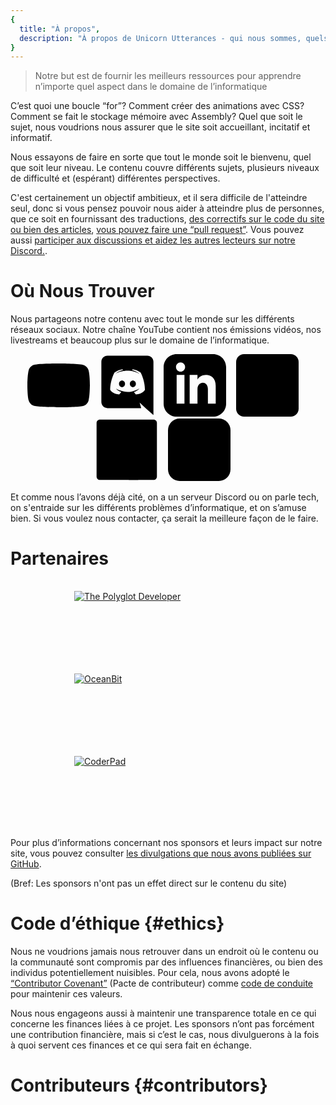 ```yaml
---
{
  title: "À propos",
  description: "À propos de Unicorn Utterances - qui nous sommes, quels sont nos buts, et comment nous voulons aidez les gens à apprendre",
}
---
```


> Notre but est de fournir les meilleurs ressources pour apprendre n’importe quel aspect dans le domaine de l’informatique

C’est quoi une boucle “for”? Comment créer des animations avec CSS? Comment se fait le stockage mémoire avec Assembly? Quel que soit le sujet, nous voudrions nous assurer que le site soit accueillant, incitatif et informatif.

Nous essayons de faire en sorte que tout le monde soit le bienvenu, quel que soit leur niveau. Le contenu couvre différents sujets, plusieurs niveaux de difficulté et (espérant) différentes perspectives.

C'est certainement un objectif ambitieux, et il sera difficile de l'atteindre seul, donc si vous pensez pouvoir nous aider à atteindre plus de personnes, que ce soit en fournissant des traductions, [des correctifs sur le code du site](https://github.com/unicorn-utterances/unicorn-utterances/issues?q=is%3Aopen+is%3Aissue+label%3A%22good+first+issue%22) [ou bien des articles](https://github.com/unicorn-utterances/unicorn-utterances#blog-posts), [vous pouvez faire une “pull request”](https://github.com/unicorn-utterances/unicorn-utterances/pulls). Vous pouvez aussi [participer aux discussions et aidez les autres lecteurs sur notre Discord.](https://discord.gg/FMcvc6T).

# Où Nous Trouver

Nous partageons notre contenu avec tout le monde sur les différents réseaux sociaux. Notre chaîne YouTube contient nos émissions vidéos, nos livestreams et beaucoup plus sur le domaine de l’informatique.

<ul aria-label="Réseaux sociaux" style="display: flex; align-items: center; list-style: none; padding: 0; margin: 0; flex-wrap: wrap; justify-content: center;" role="list">
    <li>
        <a aria-label="Notre Chaîne YouTube" style="display: inline-block; margin-right: 1rem" href="https://www.youtube.com/channel/UCpHleOoeCdHNe_2k5nCbWOA/" target="_blank" rel="noopener noreferrer sponsored">
            <svg width="100" aria-hidden="true" viewBox="0 0 71.41206 50"><defs/><style>.st1{fill:var(--backgroundColor);} .st2{fill:var(--highImpactBlack);}</style><g transform="scale(.58824)"><path class="st2" fill-opacity="1" d="M118.9 13.3c-1.4-5.2-5.5-9.3-10.7-10.7C98.7 0 60.7 0 60.7 0s-38 0-47.5 2.5C8.1 3.9 3.9 8.1 2.5 13.3 0 22.8 0 42.5 0 42.5s0 19.8 2.5 29.2C3.9 76.9 8 81 13.2 82.4 22.8 85 60.7 85 60.7 85s38 0 47.5-2.5c5.2-1.4 9.3-5.5 10.7-10.7 2.5-9.5 2.5-29.2 2.5-29.2s.1-19.8-2.5-29.3z"/><path class="st1" d="M80.2 42.5L48.6 24.3v36.4z"/></g></svg>
        </a>
    </li>
    <li>
        <a aria-label="Notre Serveur Discord" style="display: inline-block; margin-right: 1rem"  href="https://discord.gg/FMcvc6T"  target="_blank" rel="noopener noreferrer sponsored">
            <svg height="100" aria-hidden="true" viewBox="30 15 180 210"><style>.st0{fill:var(--highImpactBlack);}</style><path class="st0" d="M104.4 103.9c-5.7 0-10.2 5-10.2 11.1s4.6 11.1 10.2 11.1c5.7 0 10.2-5 10.2-11.1.1-6.1-4.5-11.1-10.2-11.1zM140.9 103.9c-5.7 0-10.2 5-10.2 11.1s4.6 11.1 10.2 11.1c5.7 0 10.2-5 10.2-11.1s-4.5-11.1-10.2-11.1z"/><path class="st0" d="M189.5 20h-134C44.2 20 35 29.2 35 40.6v135.2c0 11.4 9.2 20.6 20.5 20.6h113.4l-5.3-18.5 12.8 11.9 12.1 11.2 21.5 19V40.6c0-11.4-9.2-20.6-20.5-20.6zm-38.6 130.6s-3.6-4.3-6.6-8.1c13.1-3.7 18.1-11.9 18.1-11.9-4.1 2.7-8 4.6-11.5 5.9-5 2.1-9.8 3.5-14.5 4.3-9.6 1.8-18.4 1.3-25.9-.1-5.7-1.1-10.6-2.7-14.7-4.3-2.3-.9-4.8-2-7.3-3.4-.3-.2-.6-.3-.9-.5-.2-.1-.3-.2-.4-.3-1.8-1-2.8-1.7-2.8-1.7s4.8 8 17.5 11.8c-3 3.8-6.7 8.3-6.7 8.3-22.1-.7-30.5-15.2-30.5-15.2 0-32.2 14.4-58.3 14.4-58.3 14.4-10.8 28.1-10.5 28.1-10.5l1 1.2c-18 5.2-26.3 13.1-26.3 13.1s2.2-1.2 5.9-2.9c10.7-4.7 19.2-6 22.7-6.3.6-.1 1.1-.2 1.7-.2 6.1-.8 13-1 20.2-.2 9.5 1.1 19.7 3.9 30.1 9.6 0 0-7.9-7.5-24.9-12.7l1.4-1.6s13.7-.3 28.1 10.5c0 0 14.4 26.1 14.4 58.3 0 0-8.5 14.5-30.6 15.2z"/></svg>
        </a>
    </li>
    <li>
        <a aria-label="Notre LinkedIn" style="display: inline-block; margin-right: 1rem" href="https://www.linkedin.com/company/unicorn-utterances"  target="_blank" rel="noopener noreferrer sponsored">
            <svg xmlns="http://www.w3.org/2000/svg" height="100" viewBox="0 0 24 24"><style>.st0{fill:var(--highImpactBlack);}</style><path d="M19 0h-14c-2.761 0-5 2.239-5 5v14c0 2.761 2.239 5 5 5h14c2.762 0 5-2.239 5-5v-14c0-2.761-2.238-5-5-5zm-11 19h-3v-11h3v11zm-1.5-12.268c-.966 0-1.75-.79-1.75-1.764s.784-1.764 1.75-1.764 1.75.79 1.75 1.764-.783 1.764-1.75 1.764zm13.5 12.268h-3v-5.604c0-3.368-4-3.113-4 0v5.604h-3v-11h3v1.765c1.396-2.586 7-2.777 7 2.476v6.759z" class="st0"/></svg>
        </a>
    </li>
    <li>
        <a aria-label="Notre Twitter" style="display: inline-block; margin-right: 1rem" href="https://twitter.com/unicornuttrncs"  target="_blank" rel="noopener noreferrer sponsored">
            <svg height="100" aria-hidden="true" viewBox="0 0 400 400" xml:space="preserve"><style type="text/css">.st0{fill:var(--highImpactBlack);}.st1{fill:var(--backgroundColor) !important;}</style><g><path class="st0" d="M350,400H50c-27.6,0-50-22.4-50-50V50C0,22.4,22.4,0,50,0h300c27.6,0,50,22.4,50,50v300 C400,377.6,377.6,400,350,400z"/></g><g><path class="st1" d="M153.6,301.6c94.3,0,145.9-78.2,145.9-145.9c0-2.2,0-4.4-0.1-6.6c10-7.2,18.7-16.3,25.6-26.6 c-9.2,4.1-19.1,6.8-29.5,8.1c10.6-6.3,18.7-16.4,22.6-28.4c-9.9,5.9-20.9,10.1-32.6,12.4c-9.4-10-22.7-16.2-37.4-16.2 c-28.3,0-51.3,23-51.3,51.3c0,4,0.5,7.9,1.3,11.7c-42.6-2.1-80.4-22.6-105.7-53.6c-4.4,7.6-6.9,16.4-6.9,25.8 c0,17.8,9.1,33.5,22.8,42.7c-8.4-0.3-16.3-2.6-23.2-6.4c0,0.2,0,0.4,0,0.7c0,24.8,17.7,45.6,41.1,50.3c-4.3,1.2-8.8,1.8-13.5,1.8 c-3.3,0-6.5-0.3-9.6-0.9c6.5,20.4,25.5,35.2,47.9,35.6c-17.6,13.8-39.7,22-63.7,22c-4.1,0-8.2-0.2-12.2-0.7 C97.7,293.1,124.7,301.6,153.6,301.6"/></g></svg>
        </a>
    </li>
    <li>
        <a aria-label="Notre Facebook" style="display: inline-block; margin-right: 1rem" href="https://www.facebook.com/Unicorn-Utterances-104838014459905"  target="_blank" rel="noopener noreferrer sponsored">
            <svg height="100" aria-hidden="true" viewBox="0 0 266.893 266.895"><style type="text/css">.blk{fill:var(--highImpactBlack);}.bg{fill:var(--backgroundColor) !important;}</style><path class="blk" d="M248.082,262.307c7.854,0,14.223-6.369,14.223-14.225V18.812 c0-7.857-6.368-14.224-14.223-14.224H18.812c-7.857,0-14.224,6.367-14.224,14.224v229.27c0,7.855,6.366,14.225,14.224,14.225 H248.082z"/><path class="bg" d="M182.409,262.307v-99.803h33.499l5.016-38.895h-38.515V98.777c0-11.261,3.127-18.935,19.275-18.935 l20.596-0.009V45.045c-3.562-0.474-15.788-1.533-30.012-1.533c-29.695,0-50.025,18.126-50.025,51.413v28.684h-33.585v38.895h33.585 v99.803H182.409z"/></svg>
        </a>
    </li>
    <li>
        <a aria-label="Notre Flux RSS" style="display: inline-block; margin-right: 1rem" href="https://unicorn-utterances.com/rss.xml"  target="_blank" rel="noopener noreferrer sponsored">
            <svg height="100" aria-hidden="true" viewBox="0 0 8 8"><style>.b{var(--highImpactBlack)}.s{fill: var(--backgroundColor) !important;}</style><rect class="b" width="8" height="8" rx="1.5" /><circle class="s" cx="2" cy="6" r="1" /><path class="s" d="m 1,4 a 3,3 0 0 1 3,3 h 1 a 4,4 0 0 0 -4,-4 z" /><path class="s" d="m 1,2 a 5,5 0 0 1 5,5 h 1 a 6,6 0 0 0 -6,-6 z" /></svg>
        </a>
    </li>
</ul>

Et comme nous l’avons déjà cité, on a un serveur Discord ou on parle tech, on s'entraide sur les différents problèmes d’informatique, et on s’amuse bien. Si vous voulez nous contacter, ça serait la meilleure façon de le faire.

# Partenaires

<ul aria-label="Nos partenaires" role="list" style="list-style: none; padding: 0; margin: 0; display: flex; width: 100%; flex-wrap: wrap; justify-content: center;">
<li style="
    margin: 16px;
">
<a href="https://www.thepolyglotdeveloper.com/" target="_blank" rel="noopener noreferrer sponsored" style="position: relative; display: inline-block; width: 300px; height: 100px"><img data-nozoom="true" alt="The Polyglot Developer" src="/sponsors/the-polyglot-developer.svg"/></a>
</li>
<li style="
    margin: 16px;
">
<a href="https://oceanbit.dev/" target="_blank" rel="noopener noreferrer sponsored" style="position: relative; display: inline-block; width: 300px; height: 100px"><img data-nozoom="true" alt="OceanBit" src="/sponsors/oceanbit.svg"/></a>
</li>
<li style="
    margin: 16px;
">
<a href="https://coderpad.io/" target="_blank" rel="noopener noreferrer sponsored" style="position: relative; display: inline-block; width: 300px; height: 100px"><img data-nozoom="true" alt="CoderPad" src="/sponsors/coderpad.svg"/></a>
</li>
</ul>

Pour plus d’informations concernant nos sponsors et leurs impact sur notre site, vous pouvez consulter [les divulgations que nous avons publiées sur GitHub](https://github.com/unicorn-utterances/unicorn-utterances/issues?q=is%3Aissue+label%3Adisclosure+is%3Aclosed).
 
(Bref: Les sponsors n'ont pas un effet direct sur le contenu du site)

# Code d’éthique {#ethics}

Nous ne voudrions jamais nous retrouver dans un endroit où le contenu ou la communauté sont compromis par des influences financières, ou bien des individus potentiellement nuisibles. Pour cela, nous avons adopté le
[“Contributor Covenant”](https://www.contributor-covenant.org/)
(Pacte de contributeur) comme [code de conduite](https://github.com/unicorn-utterances/unicorn-utterances/blob/master/CODE_OF_CONDUCT.md) pour maintenir ces valeurs.

Nous nous engageons aussi à maintenir une transparence totale en ce qui concerne les finances liées à ce projet. Les sponsors n’ont pas forcément une contribution financière, mais si c’est le cas, nous divulguerons à la fois à quoi servent ces finances et ce qui sera fait en échange.

# Contributeurs {#contributors}
